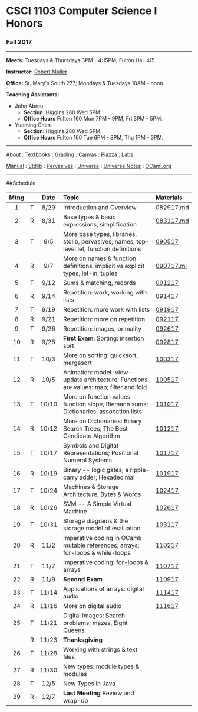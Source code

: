 # CSCI 1103 Computer Science I Honors

### Fall 2017

---

**Meets:** Tuesdays & Thursdays 3PM - 4:15PM; Fulton Hall 415.

**Instructor:** [Robert Muller](http://www.cs.bc.edu/~muller/)

**Office:** St. Mary's South 277; Mondays & Tuesdays 10AM - noon.

**Teaching Assistants:**

+ John Abreu
  + **Section**: Higgins 280 Wed 5PM
  + **Office Hours** Fulton 160 Mon 7PM - 9PM, Fri 3PM - 5PM.
+ Yueming Chen
  + **Section**: Higgins 280 Wed 6PM.
  + **Office Hours** Fulton 160 Tue 6PM - 8PM, Thu 1PM - 3PM.


---

[About](resources/about.md) : [Textbooks](resources/textbooks.md) : [Grading](resources/grading.md) : [Canvas](https://bostoncollege.instructure.com/courses/1579254/gradebook)  : [Piazza](https://piazza.com/class/j6pep61xju0m5) : [Labs](resources/labs.md) 

[Manual](http://caml.inria.fr/pub/docs/manual-ocaml/index.html) : [Stdlib](http://caml.inria.fr/pub/docs/manual-ocaml/stdlib.html) : [Pervasives](http://caml.inria.fr/pub/docs/manual-ocaml/libref/Pervasives.html) : [Universe](http://www.is.ocha.ac.jp/~asai/Universe/en/) : [Universe Notes](./resources/universe/README.md) : [OCaml.org](https://ocaml.org/)

---

##Schedule

| Mtng |      | Date  | Topic                                    | Materials                                |
| :--: | :--: | :---: | :--------------------------------------- | :--------------------------------------- |
|  1   |  T   | 8/29  | Introduction and Overview                | 082917.md                                |
|  2   |  R   | 8/31  | Base types & basic expressions, simplification | [083117.md](./notes/083117.md)           |
|  3   |  T   |  9/5  | More base types, libraries, stdlib, pervasives, names, top-level let, function definitions | [090517]()                               |
|  4   |  R   |  9/7  | More on names & function definitions, implicit vs explicit types, let-in, tuples | [090717.ml](./code/090717.ml)            |
|  5   |  T   | 9/12  | Sums & matching, records                 | [091217](https://github.com/BC-CSCI1103/091217) |
|  6   |  R   | 9/14  | Repetition: work, working with lists     | [091417](https://github.com/BC-CSCI1103/091417) |
|  7   |  T   | 9/19  | Repetition: more work with lists         | [091917](https://github.com/BC-CSCI1103/091917) |
|  8   |  R   | 9/21  | Repetition: more on repetition           | [092117](https://github.com/BC-CSCI1103/092117) |
|  9   |  T   | 9/26  | Repetition: images, primality            | [092617](https://github.com/BC-CSCI1103/092617) |
|  10  |  R   | 9/28  | **First Exam**; Sorting: insertion sort  | [092817](https://github.com/BC-CSCI1103/092817) |
|  11  |  T   | 10/3  | More on sorting: quicksort, mergesort    | [100317](https://github.com/BC-CSCI1103/100317) |
|  12  |  R   | 10/5  | Animation: model-view-update architecture; Functions are values: map; filter and fold | [100517](https://github.com/BC-CSCI1103/100517) |
|  13  |  T   | 10/10 | More on function values: function slope, Riemann sums; Dictionaries: assocation lists | [101017](https://github.com/BC-CSCI1103/101017) |
|  14  |  R   | 10/12 | More on Dictionaries: Binary Search Trees; The Best Candidate Algorithm | [101217](https://github.com/BC-CSCI1103/101217) |
|  15  |  T   | 10/17 | Symbols and Digital Representations; Positional Numeral Systems | [101717](https://github.com/BC-CSCI1103/101717) |
|  16  |  R   | 10/19 | Binary -- logic gates; a ripple-carry adder; Hexadecimal | [101917](https://github.com/BC-CSCI1103/101917) |
|  17  |  T   | 10/24 | Machines & Storage Architecture, Bytes & Words | [102417](https://github.com/BC-CSCI1103/102417) |
|  18  |  R   | 10/26 | SVM -- A Simple Virtual Machine          | [102617](https://github.com/BC-CSCI1103/102617) |
|  19  |  T   | 10/31 | Storage diagrams & the storage model of evaluation | [103117](https://github.com/BC-CSCI1103/103117) |
|  20  |  R   | 11/2  | Imperative coding in OCaml: mutable references; arrays; for-loops & while-loops | [110217](https://github.com/BC-CSCI1103/110217) |
|  21  |  T   | 11/7  | Imperative coding: for-loops & arrays    | [110717](https://github.com/BC-CSCI1103/110717) |
|  22  |  R   | 11/9  | **Second Exam**                          | [110917](https://github.com/BC-CSCI1103/110917) |
|  23  |  T   | 11/14 | Applications of arrays: digital audio    | [111417](https://github.com/BC-CSCI1103/111417) |
|  24  |  R   | 11/16 | More on digital audio                    | [111617](https://github.com/BC-CSCI1103/111617) |
|  25  |  T   | 11/21 | Digital images; Search problems; mazes, Eight Queens |                                          |
|      |  R   | 11/23 | **Thanksgiving**                         |                                          |
|  26  |  T   | 11/28 | Working with strings & text files        |                                          |
|  27  |  R   | 11/30 | New types: module types & modules        |                                          |
|  28  |  T   | 12/5  | New Types in Java                        |                                          |
|  29  |  R   | 12/7  | **Last Meeting** Review and wrap-up      |                                          |


